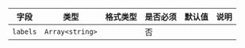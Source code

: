 | 字段 | 类型 | 格式类型 | 是否必须 | 默认值 | 说明 |
|---|---|---|---|---|---|
| `labels` | `Array<string>` |  | 否 |  |
